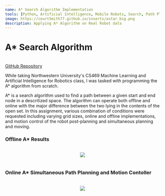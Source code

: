 ```yaml
---
name: A* Search Algorithm Implementation
tools: [Python, Artificial Intelligence, Mobile Robots, Search, Path Planning]
image: https://courtSmith77.github.io/inserts/astar_big.png
description: Applying A* Algorithm on Real Robot data
---
```


# A* Search Algorithm
<br>
<a href="https://github.com/courtSmith77/AStar-Algorithm">GitHub Repository</a>
<br>

While taking Northwestern University's CS469 Machine Learning and Artificial Intelligence for Robotics class, I was tasked with programming the A* algorithm from scratch.

A* is a search algorithm used to find a path between a given start and end node in a descritized space. The algorithm can operate both offline and online with the major difference between the two lying in the contents of the open set. In this assignment, various combination of conditions were requested including varying grid sizes, online and offline implementations, and motion control of the robot post-planning and simultaneous planning and moving. 

### Offline A* Results
<br>
<center><img src="{{ site.url }}{{ site.baseurl }}/inserts/All_AStar.png"/></center>
<br>

### Online A* Simultaneous Path Planning and Motion Contoller
<br>
<center><img src="{{ site.url }}{{ site.baseurl }}/inserts/AStar_Path_Planning.png"/></center>
<br>


